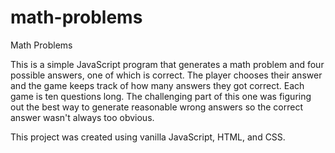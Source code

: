 # math-problems

Math Problems 

This is a simple JavaScript program that generates a math problem and four possible answers, one of which is correct. The player chooses their answer and the game keeps track of how many answers they got correct. Each game is ten questions long. The challenging part of this one was figuring out the best way to generate reasonable wrong answers so the correct answer wasn't always too obvious. 

This project was created using vanilla JavaScript, HTML, and CSS.
